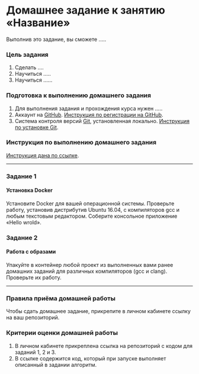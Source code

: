 # Домашнее задание к занятию «Название»

Выполнив это задание, вы сможете .....

### Цель задания

1. Сделать ....
2. Научиться .....
3. Научиться ......

### Подготовка к выполнению домашнего задания

1. Для выполнения задания и прохождения курса нужен .....
2. Аккаунт на [GitHub](https://github.com/). [Инструкция по регистрации на GitHub](https://github.com/netology-code/cppm-homeworks/tree/main/common/sign%20up).
3. Система контроля версий [Git](https://git-scm.com/), установленная локально. [Инструкция по установке Git](https://github.com/netology-code/cppm-homeworks/tree/main/common/download).

### Инструкция по выполнению домашнего задания

[Инструкция дана по ссылке](https://github.com/netology-code/cppm-homeworks/blob/main/common/readme.md).

------

### Задание 1

#### Установка Docker

Установите Docker для вашей операционной системы.
Проверьте работу, установив дистрибутив Ubuntu 16.04, с компиляторов gcc и любым текстовым редактором.
Соберите консольное приложение «Hello wrold».

### Задание 2

#### Работа с образами

Упакуйте в контейнер любой проект из выполненных вами ранее домашних заданий для различных компиляторов (gcc и clang).
Проверьте их работу.

------

### Правила приёма домашней работы

Чтобы сдать домашнее задание, прикрепите в личном кабинете ссылку на ваш репозиторий.

### Критерии оценки домашней работы

1. В личном кабинете прикреплена ссылка на репозиторий с кодом для заданий 1, 2 и 3.
2. В ссылке содержится код, который при запуске выполняет описанный в задании алгоритм.
